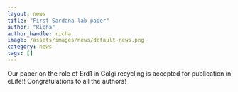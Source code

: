 ```yaml
---
layout: news
title: "First Sardana lab paper"
author: "Richa"
author_handle: richa
image: /assets/images/news/default-news.png
category: news
tags: []
---
```

Our paper on the role of Erd1 in Golgi recycling is accepted for publication in eLife!! Congratulations to all the authors! 